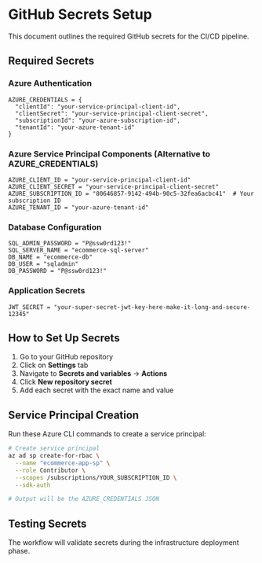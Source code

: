 # GitHub Secrets Setup

This document outlines the required GitHub secrets for the CI/CD pipeline.

## Required Secrets

### Azure Authentication
```
AZURE_CREDENTIALS = {
  "clientId": "your-service-principal-client-id",
  "clientSecret": "your-service-principal-client-secret", 
  "subscriptionId": "your-azure-subscription-id",
  "tenantId": "your-azure-tenant-id"
}
```

### Azure Service Principal Components (Alternative to AZURE_CREDENTIALS)
```
AZURE_CLIENT_ID = "your-service-principal-client-id"
AZURE_CLIENT_SECRET = "your-service-principal-client-secret"
AZURE_SUBSCRIPTION_ID = "80646857-9142-494b-90c5-32fea6acbc41"  # Your subscription ID
AZURE_TENANT_ID = "your-azure-tenant-id"
```

### Database Configuration
```
SQL_ADMIN_PASSWORD = "P@ssw0rd123!"
SQL_SERVER_NAME = "ecommerce-sql-server"
DB_NAME = "ecommerce-db"
DB_USER = "sqladmin"
DB_PASSWORD = "P@ssw0rd123!"
```

### Application Secrets
```
JWT_SECRET = "your-super-secret-jwt-key-here-make-it-long-and-secure-12345"
```

## How to Set Up Secrets

1. Go to your GitHub repository
2. Click on **Settings** tab
3. Navigate to **Secrets and variables** → **Actions**
4. Click **New repository secret**
5. Add each secret with the exact name and value

## Service Principal Creation

Run these Azure CLI commands to create a service principal:

```bash
# Create service principal
az ad sp create-for-rbac \
  --name "ecommerce-app-sp" \
  --role Contributor \
  --scopes /subscriptions/YOUR_SUBSCRIPTION_ID \
  --sdk-auth

# Output will be the AZURE_CREDENTIALS JSON
```

## Testing Secrets

The workflow will validate secrets during the infrastructure deployment phase.